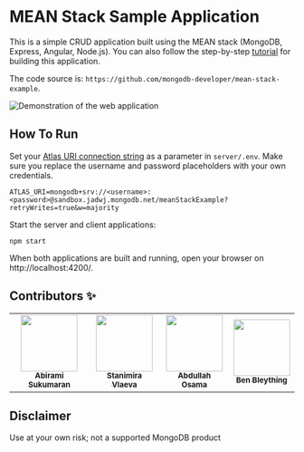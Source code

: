 # MEAN Stack Sample Application

This is a simple CRUD application built using the MEAN stack (MongoDB, Express, Angular, Node.js).
You can also follow the step-by-step [tutorial](https://www.mongodb.com/languages/mean-stack-tutorial) for building this application.

The code source is: `https://github.com/mongodb-developer/mean-stack-example`.

![Demonstration of the web application](demo.gif)

## How To Run

Set your [Atlas URI connection string](https://docs.atlas.mongodb.com/getting-started/) as a parameter in `server/.env`.
Make sure you replace the username and password placeholders with your own credentials.

```
ATLAS_URI=mongodb+srv://<username>:<password>@sandbox.jadwj.mongodb.net/meanStackExample?retryWrites=true&w=majority
```

Start the server and client applications:
```
npm start
```

When both applications are built and running, open your browser on http://localhost:4200/.


## Contributors ✨

<!-- prettier-ignore-start -->
<!-- markdownlint-disable -->
<table>
  <tr>
    <td align="center">
        <a href="https://github.com/AbiramiSukumaran">
            <img src="https://avatars.githubusercontent.com/u/13735898?v=4" width="100px;" alt=""/><br />
            <sub><b>Abirami Sukumaran</b></sub>
        </a><br />
    </td>
    <td align="center">
        <a href="https://twitter.com/StanimiraVlaeva">
            <img src="https://avatars.githubusercontent.com/u/7893485?v=4" width="100px;" alt=""/><br />
            <sub><b>Stanimira Vlaeva</b></sub>
        </a><br />
    </td>
    <td align="center">
        <a href="https://www.linkedin.com/in/abdulahosama">
            <img src="https://avatars.githubusercontent.com/u/51336081?v=4" width="100px;" alt=""/><br />
            <sub><b>Abdullah Osama</b></sub>
        </a><br />
    </td>
    <td align="center">
        <a href="https://bleything.net/">
            <img src="https://avatars.githubusercontent.com/u/270?v=4" width="100px;" alt=""/><br />
            <sub><b>Ben Bleything</b></sub>
        </a><br />
    </td>
  </tr>
</table>

<!-- markdownlint-restore -->
<!-- prettier-ignore-end -->

## Disclaimer

Use at your own risk; not a supported MongoDB product
